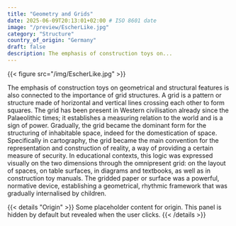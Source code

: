 ```yaml
---
title: "Geometry and Grids"
date: 2025-06-09T20:13:01+02:00 # ISO 8601 date
image: "/preview/EscherLike.jpg"
category: "Structure"
country_of_origin: "Germany"
draft: false
description: The emphasis of construction toys on...
---
```


{{< figure src="/img/EscherLike.jpg"  >}}

The emphasis of construction toys on geometrical and structural features is also connected to the importance of grid structures. A grid is a pattern or structure made of horizontal and vertical lines crossing each other to form squares. The grid has been present in Western civilisation already since the Palaeolithic times; it establishes a measuring relation to the world and is a sign of power. Gradually, the grid became the dominant form for the structuring of inhabitable space, indeed for the domestication of space. Specifically in cartography, the grid became the main convention for the representation and construction of reality, a way of providing a certain measure of security. In educational contexts, this logic was expressed visually on the two dimensions through the omnipresent grid: on the layout of spaces, on table surfaces, in diagrams and textbooks, as well as in construction toy manuals. The gridded paper or surface was a powerful, normative device, establishing a geometrical, rhythmic framework that was gradually internalised by children.


{{< details "Origin" >}}
Some placeholder content for origin. This panel is hidden by default but revealed when the user clicks.
{{< /details >}}

